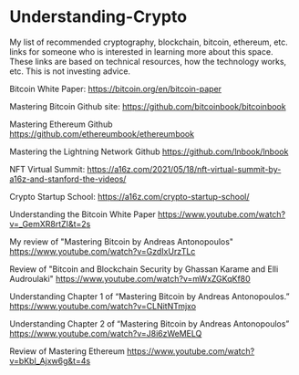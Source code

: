 # Understanding-Crypto
My list of recommended cryptography, blockchain, bitcoin, ethereum, etc. links for someone who is interested in learning more about this space.  These links are based on technical resources, how the technology works, etc.  This is not investing advice.


Bitcoin White Paper: https://bitcoin.org/en/bitcoin-paper

Mastering Bitcoin Github site: https://github.com/bitcoinbook/bitcoinbook

Mastering Ethereum Github https://github.com/ethereumbook/ethereumbook

Mastering the Lightning Network Github https://github.com/lnbook/lnbook

NFT Virtual Summit: https://a16z.com/2021/05/18/nft-virtual-summit-by-a16z-and-stanford-the-videos/

Crypto Startup School: https://a16z.com/crypto-startup-school/



Understanding the Bitcoin White Paper https://www.youtube.com/watch?v=_GemXR8rtZI&t=2s

My review of "Mastering Bitcoin by Andreas Antonopoulos" https://www.youtube.com/watch?v=GzdIxUrzTLc

Review of "Bitcoin and Blockchain Security by Ghassan Karame and Elli Audroulaki" https://www.youtube.com/watch?v=mWxZGKqKf80

Understanding Chapter 1 of “Mastering Bitcoin by Andreas Antonopoulos.” https://www.youtube.com/watch?v=CLNitNTmjxo

Understanding Chapter 2 of “Mastering Bitcoin by Andreas Antonopoulos” https://www.youtube.com/watch?v=J8i6zWeMELQ

Review of Mastering Ethereum https://www.youtube.com/watch?v=bKbl_Ajxw6g&t=4s





